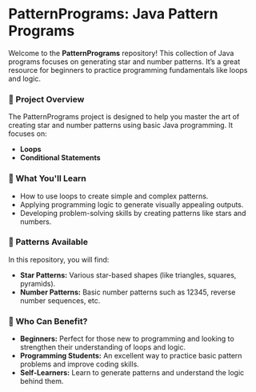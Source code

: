 # PatternPrograms: Java Pattern Programs

Welcome to the **PatternPrograms** repository! This collection of Java programs focuses on generating star and number patterns. It’s a great resource for beginners to practice programming fundamentals like loops and logic.

### **🔎 Project Overview**

The PatternPrograms project is designed to help you master the art of creating star and number patterns using basic Java programming. It focuses on:

- **Loops**
- **Conditional Statements**

### **🧩 What You'll Learn**

- How to use loops to create simple and complex patterns.
- Applying programming logic to generate visually appealing outputs.
- Developing problem-solving skills by creating patterns like stars and numbers.

### **📄 Patterns Available**
In this repository, you will find:

- **Star Patterns:** Various star-based shapes (like triangles, squares, pyramids).
- **Number Patterns:** Basic number patterns such as 12345, reverse number sequences, etc.
  
### **🎯 Who Can Benefit?**
- **Beginners:** Perfect for those new to programming and looking to strengthen their understanding of loops and logic.
- **Programming Students:** An excellent way to practice basic pattern problems and improve coding skills.
- **Self-Learners:** Learn to generate patterns and understand the logic behind them.
